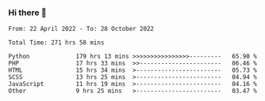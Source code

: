 ### Hi there 👋

<!--START_SECTION:waka-->

```text
From: 22 April 2022 - To: 28 October 2022

Total Time: 271 hrs 58 mins

Python             179 hrs 13 mins >>>>>>>>>>>>>>>>---------   65.90 %
PHP                17 hrs 33 mins  >>-----------------------   06.46 %
HTML               15 hrs 34 mins  >------------------------   05.73 %
SCSS               13 hrs 25 mins  >------------------------   04.94 %
JavaScript         11 hrs 19 mins  >------------------------   04.16 %
Other              9 hrs 25 mins   >------------------------   03.47 %
```

<!--END_SECTION:waka-->

<!--
**umarfarouk98/umarfarouk98** is a ✨ _special_ ✨ repository because its `README.md` (this file) appears on your GitHub profile.

Here are some ideas to get you started:

- 🔭 I’m currently working on ...
- 🌱 I’m currently learning ...
- 👯 I’m looking to collaborate on ...
- 🤔 I’m looking for help with ...
- 💬 Ask me about ...
- 📫 How to reach me: ...
- 😄 Pronouns: ...
- ⚡ Fun fact: ...
-->
